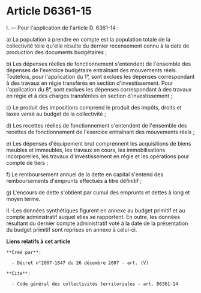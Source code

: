 # Article D6361-15

I. ― Pour l'application de l'article D. 6361-14 : 

a) La population à prendre en compte est la population totale de la collectivité telle qu'elle résulte du dernier recensement
connu à la date de production des documents budgétaires ; 

b) Les dépenses réelles de fonctionnement s'entendent de l'ensemble des dépenses de l'exercice budgétaire entraînant des
mouvements réels. Toutefois, pour l'application du 1°, sont exclues les dépenses correspondant à des travaux en régie
transférés en section d'investissement. Pour l'application du 8°, sont exclues les dépenses correspondant à des travaux en
régie et à des charges transférées en section d'investissement ; 

c) Le produit des impositions comprend le produit des impôts, droits et taxes versé au budget de la collectivité ; 

d) Les recettes réelles de fonctionnement s'entendent de l'ensemble des recettes de fonctionnement de l'exercice entraînant
des mouvements réels ; 

e) Les dépenses d'équipement brut comprennent les acquisitions de biens meubles et immeubles, les travaux en cours, les
immobilisations incorporelles, les travaux d'investissement en régie et les opérations pour compte de tiers ; 

f) Le remboursement annuel de la dette en capital s'entend des remboursements d'emprunts effectués à titre définitif ; 

g) L'encours de dette s'obtient par cumul des emprunts et dettes à long et moyen terme. 

II.-Les données synthétiques figurent en annexe au budget primitif et au compte administratif auquel elles se rapportent. En
outre, les données résultant du dernier compte administratif voté à la date de la présentation du budget primitif sont
reprises en annexe à celui-ci.

**Liens relatifs à cet article**

	**Créé par**:

	  - Décret n°2007-1847 du 26 décembre 2007 - art. (V)

	**Cite**:

	  - Code général des collectivités territoriales - art. D6361-14
